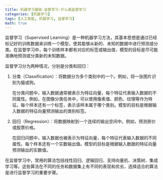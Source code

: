 ```yaml
---
title: 机器学习基础-监督学习-什么是监督学习
categories: [机器学习]
tags: [人工智能, 机器学习, 监督学习]
math: true
---
```


监督学习（Supervised Learning）是一种机器学习方法，其基本思想是通过已经标记好的训练数据来训练一个模型，使其能够从新的、未知的数据中进行预测或分类。在监督学习中，每个训练样本都有对应的标签或输出值，模型的目标是尽可能准确地预测或分类新的未知数据。

监督学习分为两种情况，分别是分类和回归：

1. 分类（Classification）：将数据分为多个类别中的一个。例如，将一张图片识别为猫或狗。

   在分类问题中，输入数据通常被表示为特征向量，每个特征代表输入数据的不同属性。例如，在图像分类任务中，可以使用像素值、颜色、纹理等作为特征。每个样本还有一个标签，表示该样本属于哪个类别。模型的目标是根据输入数据的特征向量预测输出的类别标签。

2. 回归（Regression）：将数据映射到一个连续的输出空间中。例如，预测房价或股票价格。

   在回归问题中，输入数据也被表示为特征向量，每个特征代表输入数据的不同属性。每个样本还有一个实数输出值。模型的目标是根据输入数据的特征向量预测输出的实数值。

在监督学习中，常用的算法包括线性回归、逻辑回归、支持向量机、决策树、集成学习等。这些算法在不同的任务和数据集上有不同的表现和优劣，选择适合的算法是进行监督学习的重要步骤。
